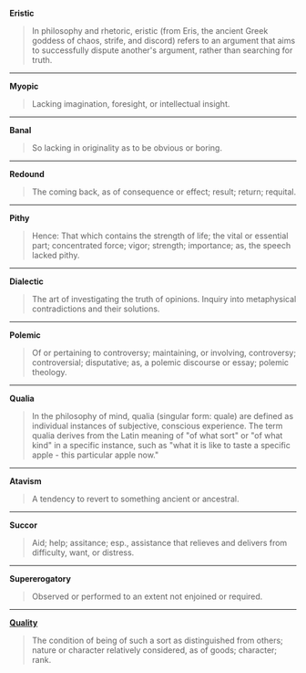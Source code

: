 **Eristic**

> In philosophy and rhetoric, eristic (from Eris, the ancient Greek goddess of chaos, strife, and discord) refers to an argument that aims to successfully dispute another's argument, rather than searching for truth.

<hr />

**Myopic**

> Lacking imagination, foresight, or intellectual insight.

<hr />

**Banal**

> So lacking in originality as to be obvious or boring.

<hr />

**Redound**

> The coming back, as of consequence or effect; result; return; requital.

<hr />

**Pithy**

> Hence: That which contains the strength of life; the vital or essential part; concentrated force; vigor; strength; importance; as, the speech lacked pithy.

<hr />

**Dialectic**

> The art of investigating the truth of opinions. Inquiry into metaphysical contradictions and their solutions.

<hr />

**Polemic**

> Of or pertaining to controversy; maintaining, or involving, controversy; controversial; disputative; as, a polemic discourse or essay; polemic theology.

<hr />

**Qualia**

> In the philosophy of mind, qualia (singular form: quale) are defined as individual instances of subjective, conscious experience. The term qualia derives from the Latin meaning of "of what sort" or "of what kind" in a specific instance, such as "what it is like to taste a specific apple - this particular apple now."

<hr />

**Atavism**

> A tendency to revert to something ancient or ancestral.

<hr />

**Succor**

> Aid; help; assitance; esp., assistance that relieves and delivers from difficulty, want, or distress.

<hr />

**Supererogatory**

> Observed or performed to an extent not enjoined or required.

<hr />

[**Quality**](/word/quality)

> The condition of being of such a sort as distinguished from others; nature or character relatively considered, as of goods; character; rank.

